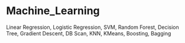# Machine_Learning
Linear Regression, Logistic Regression, SVM, Random Forest, Decision Tree, Gradient Descent, DB Scan, KNN, KMeans, Boosting, Bagging
